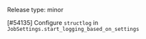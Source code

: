 Release type: minor

[#54135] Configure `structlog` in `JobSettings.start_logging_based_on_settings`
